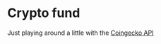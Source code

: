 # Crypto fund

Just playing around a little with the [Coingecko API](https://www.coingecko.com/api/documentations/v3)
